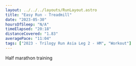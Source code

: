 ```yaml
---
layout: ../../../layouts/RunLayout.astro
title: "Easy Run - Treadmill"
date: "2023-05-30"
hoursOfSleep: "N/A"
timeElapsed: "20:18"
distanceCovered: "1.83"
averagePace: "11:04"
tags: ["2023 - Trilogy Run Asia Leg 2 - HM", "Workout"]
---
```


Half marathon training
